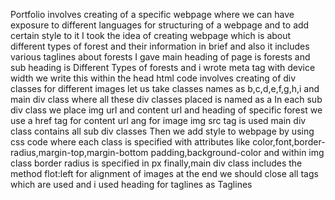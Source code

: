 Portfolio involves creating of a specific webpage where we can have exposure to different languages for structuring of a webpage and to add certain style to it
I took the idea of creating webpage which is about different types of forest and their information in brief and also it includes various taglines about forests
I gave main heading of page is forests and sub heading is Different Types of forests and i wrote meta tag with device width we write this within the head
html code involves creating of div classes for different images let us take classes names as b,c,d,e,f,g,h,i and main div class where all these div classes 
placed is named as a
In each sub div class we place img url and content url and heading of specific forest we use a href tag for content url ang for image img src tag is used
main div class contains all sub div classes
Then we add style to webpage by using css code where each class is specified with attributes like color,font,border-radius,margin-top,margin-bottom
padding,background-color and within img class border radius is specified in px
finally,main div class includes the method flot:left for alignment of images at the end we should close all tags which are used and i used heading for taglines 
as Taglines

 
